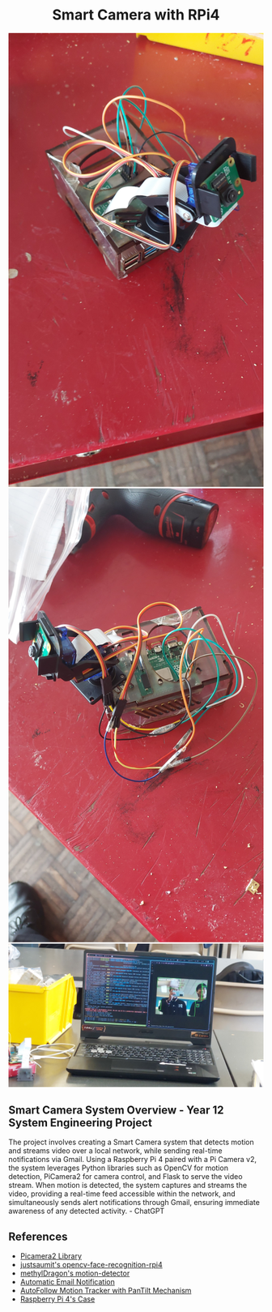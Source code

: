 <h1 style="text-align: center;">Smart Camera with RPi4</h1>

<img src="Assets/image1.jpg" alt="Image 1">
<img src="Assets/image2.jpg" alt="Image 2">
<img src="Assets/image3.jpg" alt="Image 3">

<h2>Smart Camera System Overview - Year 12 System Engineering Project</h2>
<p>
  The project involves creating a Smart Camera system that detects motion and streams video over a local network, while sending real-time notifications via Gmail. Using a Raspberry Pi 4 paired with a Pi Camera v2, the system leverages Python libraries such as OpenCV for motion detection, PiCamera2 for camera control, and Flask to serve the video stream. When motion is detected, the system captures and streams the video, providing a real-time feed accessible within the network, and simultaneously sends alert notifications through Gmail, ensuring immediate awareness of any detected activity. - ChatGPT
</p>

<h2>References</h2>
<ul>
  <li><a href="https://github.com/raspberrypi/picamera2">Picamera2 Library</a></li>
  <li><a href="https://github.com/justsaumit/opencv-face-recognition-rpi4">justsaumit's opencv-face-recognition-rpi4</a></li>
  <li><a href="https://github.com/methylDragon/opencv-motion-detector/">methylDragon's motion-detector</a></li>
  <li><a href="https://medium.com/@bergamasco.florian/yolo-raspberry-pi-how-to-create-a-smart-camera-3f7783420751">Automatic Email Notification</a></li>
  <li><a href="https://www.youtube.com/watch?v=T_892SKVNf4">AutoFollow Motion Tracker with PanTilt Mechanism</a></li>
  <li><a href="https://www.the-diy-life.com/how-to-design-a-pi-case-for-laser-cutting-in-depth-tutorial/">Raspberry Pi 4's Case</a></li>
</ul>
